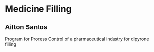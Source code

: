 # Medicine Filling
## Ailton Santos

Program for Process Control of a pharmaceutical industry for dipyrone filling
